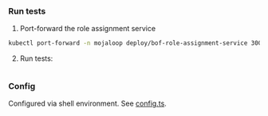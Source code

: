 ### Run tests
1. Port-forward the role assignment service
```sh
kubectl port-forward -n mojaloop deploy/bof-role-assignment-service 3008
```

2. Run tests:
```sh
```

### Config
Configured via shell environment. See [config.ts](./test/config.ts).
